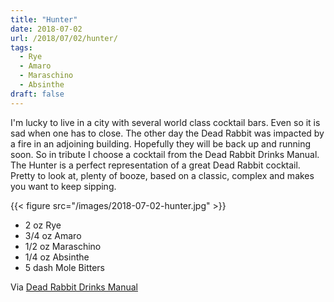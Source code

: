 ```yaml
---
title: "Hunter"
date: 2018-07-02
url: /2018/07/02/hunter/
tags:
  - Rye
  - Amaro
  - Maraschino
  - Absinthe
draft: false
---
```


I'm lucky to live in a city with several world class cocktail bars. Even so it is sad when one has to close. The other day the Dead Rabbit was impacted by a fire in an adjoining building. Hopefully they will be back up and running soon. So in tribute I choose a cocktail from the Dead Rabbit Drinks Manual. The Hunter is a perfect representation of a great Dead Rabbit cocktail. Pretty to look at, plenty of booze, based on a classic, complex and makes you want to keep sipping.

{{< figure src="/images/2018-07-02-hunter.jpg" >}}

* 2 oz Rye
* 3/4 oz Amaro
* 1/2 oz Maraschino
* 1/4 oz Absinthe
* 5 dash Mole Bitters

Via [Dead Rabbit Drinks Manual](https://www.amazon.com/Dead-Rabbit-Drinks-Manual-Conquered/dp/0544373200/)